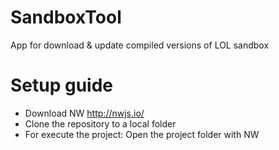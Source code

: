 # SandboxTool

App for download & update compiled versions of LOL sandbox 

# Setup guide
- Download NW http://nwjs.io/
- Clone the repository to a local folder
- For execute the project: Open the project folder with NW
